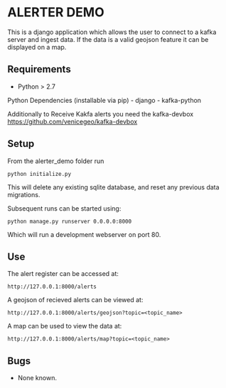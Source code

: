 # ALERTER DEMO

This is a django application which allows the user to connect to a kafka server and ingest data. If the data is a valid geojson feature it can be displayed on a map.

## Requirements

 - Python > 2.7
 
Python Dependencies (installable via pip)
    - django
    - kafka-python 
    
Additionally to Receive Kakfa alerts you need the kafka-devbox
https://github.com/venicegeo/kafka-devbox
    
## Setup 

From the alerter_demo folder run 

```
python initialize.py
```

This will delete any existing sqlite database, and reset any previous data migrations.

Subsequent runs can be started using:

```
python manage.py runserver 0.0.0.0:8000
```

Which will run a development webserver on port 80.

## Use

The alert register can be accessed at:
```
http://127.0.0.1:8000/alerts
```

A geojson of recieved alerts can be viewed at:
```
http://127.0.0.1:8000/alerts/geojson?topic=<topic_name>
```

A map can be used to view the data at:
```
http://127.0.0.1:8000/alerts/map?topic=<topic_name>
```

## Bugs
 - None known.
